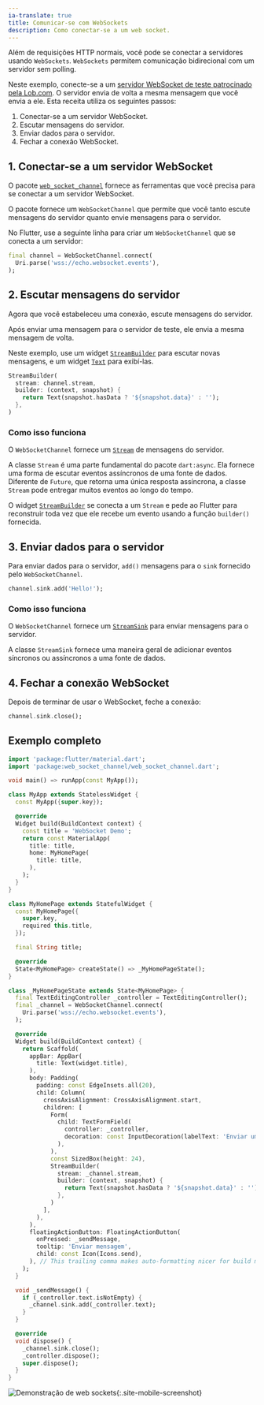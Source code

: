 ```yaml
---
ia-translate: true
title: Comunicar-se com WebSockets
description: Como conectar-se a um web socket.
---
```


<?code-excerpt path-base="cookbook/networking/web_sockets/"?>

Além de requisições HTTP normais,
você pode se conectar a servidores usando `WebSockets`.
`WebSockets` permitem comunicação bidirecional com um servidor
sem polling.

Neste exemplo, conecte-se a um
[servidor WebSocket de teste patrocinado pela Lob.com][].
O servidor envia de volta a mesma mensagem que você envia a ele.
Esta receita utiliza os seguintes passos:

  1. Conectar-se a um servidor WebSocket.
  2. Escutar mensagens do servidor.
  3. Enviar dados para o servidor.
  4. Fechar a conexão WebSocket.

## 1. Conectar-se a um servidor WebSocket

O pacote [`web_socket_channel`][] fornece as
ferramentas que você precisa para se conectar a um servidor WebSocket.

O pacote fornece um `WebSocketChannel`
que permite que você tanto escute mensagens
do servidor quanto envie mensagens para o servidor.

No Flutter, use a seguinte linha para
criar um `WebSocketChannel` que se conecta a um servidor:

<?code-excerpt "lib/main.dart (connect)" replace="/_channel/channel/g"?>
```dart
final channel = WebSocketChannel.connect(
  Uri.parse('wss://echo.websocket.events'),
);
```

## 2. Escutar mensagens do servidor

Agora que você estabeleceu uma conexão,
escute mensagens do servidor.

Após enviar uma mensagem para o servidor de teste,
ele envia a mesma mensagem de volta.

Neste exemplo, use um widget [`StreamBuilder`][]
para escutar novas mensagens, e um
widget [`Text`][] para exibí-las.

<?code-excerpt "lib/main.dart (StreamBuilder)" replace="/_channel/channel/g"?>
```dart
StreamBuilder(
  stream: channel.stream,
  builder: (context, snapshot) {
    return Text(snapshot.hasData ? '${snapshot.data}' : '');
  },
)
```

### Como isso funciona

O `WebSocketChannel` fornece um
[`Stream`][] de mensagens do servidor.

A classe `Stream` é uma parte fundamental do pacote `dart:async`.
Ela fornece uma forma de escutar eventos assíncronos de uma fonte de dados.
Diferente de `Future`, que retorna uma única resposta assíncrona,
a classe `Stream` pode entregar muitos eventos ao longo do tempo.

O widget [`StreamBuilder`][] se conecta a um `Stream`
e pede ao Flutter para reconstruir toda vez que ele
recebe um evento usando a função `builder()` fornecida.

## 3. Enviar dados para o servidor

Para enviar dados para o servidor,
`add()` mensagens para o `sink` fornecido
pelo `WebSocketChannel`.

<?code-excerpt "lib/main.dart (add)" replace="/_channel/channel/g;/_controller.text/'Hello!'/g"?>
```dart
channel.sink.add('Hello!');
```

### Como isso funciona

O `WebSocketChannel` fornece um
[`StreamSink`][] para enviar mensagens para o servidor.

A classe `StreamSink` fornece uma maneira geral de adicionar eventos
síncronos ou assíncronos a uma fonte de dados.

## 4. Fechar a conexão WebSocket

Depois de terminar de usar o WebSocket, feche a conexão:

<?code-excerpt "lib/main.dart (close)" replace="/_channel/channel/g"?>
```dart
channel.sink.close();
```

## Exemplo completo

<?code-excerpt "lib/main.dart"?>
```dart
import 'package:flutter/material.dart';
import 'package:web_socket_channel/web_socket_channel.dart';

void main() => runApp(const MyApp());

class MyApp extends StatelessWidget {
  const MyApp({super.key});

  @override
  Widget build(BuildContext context) {
    const title = 'WebSocket Demo';
    return const MaterialApp(
      title: title,
      home: MyHomePage(
        title: title,
      ),
    );
  }
}

class MyHomePage extends StatefulWidget {
  const MyHomePage({
    super.key,
    required this.title,
  });

  final String title;

  @override
  State<MyHomePage> createState() => _MyHomePageState();
}

class _MyHomePageState extends State<MyHomePage> {
  final TextEditingController _controller = TextEditingController();
  final _channel = WebSocketChannel.connect(
    Uri.parse('wss://echo.websocket.events'),
  );

  @override
  Widget build(BuildContext context) {
    return Scaffold(
      appBar: AppBar(
        title: Text(widget.title),
      ),
      body: Padding(
        padding: const EdgeInsets.all(20),
        child: Column(
          crossAxisAlignment: CrossAxisAlignment.start,
          children: [
            Form(
              child: TextFormField(
                controller: _controller,
                decoration: const InputDecoration(labelText: 'Enviar uma mensagem'),
              ),
            ),
            const SizedBox(height: 24),
            StreamBuilder(
              stream: _channel.stream,
              builder: (context, snapshot) {
                return Text(snapshot.hasData ? '${snapshot.data}' : '');
              },
            )
          ],
        ),
      ),
      floatingActionButton: FloatingActionButton(
        onPressed: _sendMessage,
        tooltip: 'Enviar mensagem',
        child: const Icon(Icons.send),
      ), // This trailing comma makes auto-formatting nicer for build methods.
    );
  }

  void _sendMessage() {
    if (_controller.text.isNotEmpty) {
      _channel.sink.add(_controller.text);
    }
  }

  @override
  void dispose() {
    _channel.sink.close();
    _controller.dispose();
    super.dispose();
  }
}
```
![Demonstração de web sockets](/assets/images/docs/cookbook/web-sockets.gif){:.site-mobile-screenshot}

[`Stream`]: {{site.api}}/flutter/dart-async/Stream-class.html
[`StreamBuilder`]: {{site.api}}/flutter/widgets/StreamBuilder-class.html
[`StreamSink`]: {{site.api}}/flutter/dart-async/StreamSink-class.html
[servidor WebSocket de teste patrocinado pela Lob.com]: https://www.lob.com/blog/websocket-org-is-down-here-is-an-alternative
[`Text`]: {{site.api}}/flutter/widgets/Text-class.html
[`web_socket_channel`]: {{site.pub-pkg}}/web_socket_channel
